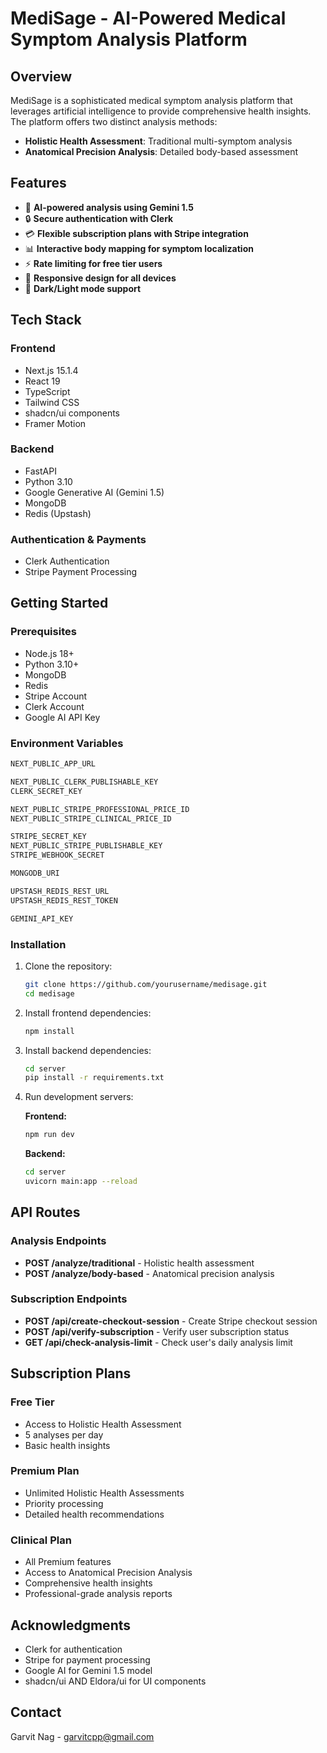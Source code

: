 # MediSage - AI-Powered Medical Symptom Analysis Platform

## Overview

MediSage is a sophisticated medical symptom analysis platform that leverages artificial intelligence to provide comprehensive health insights. The platform offers two distinct analysis methods:

- **Holistic Health Assessment**: Traditional multi-symptom analysis
- **Anatomical Precision Analysis**: Detailed body-based assessment

## Features

- 🤖 **AI-powered analysis using Gemini 1.5**
- 🔒 **Secure authentication with Clerk**
- 💳 **Flexible subscription plans with Stripe integration**
- 📊 **Interactive body mapping for symptom localization**
- ⚡ **Rate limiting for free tier users**
- 📱 **Responsive design for all devices**
- 🌙 **Dark/Light mode support**

## Tech Stack

### Frontend
- Next.js 15.1.4
- React 19
- TypeScript
- Tailwind CSS
- shadcn/ui components
- Framer Motion

### Backend
- FastAPI
- Python 3.10
- Google Generative AI (Gemini 1.5)
- MongoDB
- Redis (Upstash)

### Authentication & Payments
- Clerk Authentication
- Stripe Payment Processing


## Getting Started

### Prerequisites

- Node.js 18+
- Python 3.10+
- MongoDB
- Redis
- Stripe Account
- Clerk Account
- Google AI API Key

### Environment Variables
```bash
NEXT_PUBLIC_APP_URL

NEXT_PUBLIC_CLERK_PUBLISHABLE_KEY
CLERK_SECRET_KEY

NEXT_PUBLIC_STRIPE_PROFESSIONAL_PRICE_ID
NEXT_PUBLIC_STRIPE_CLINICAL_PRICE_ID

STRIPE_SECRET_KEY
NEXT_PUBLIC_STRIPE_PUBLISHABLE_KEY
STRIPE_WEBHOOK_SECRET

MONGODB_URI

UPSTASH_REDIS_REST_URL
UPSTASH_REDIS_REST_TOKEN

GEMINI_API_KEY
```

### Installation

1. Clone the repository:

    ```bash
    git clone https://github.com/yourusername/medisage.git
    cd medisage
    ```

2. Install frontend dependencies:

    ```bash
    npm install
    ```

3. Install backend dependencies:

    ```bash
    cd server
    pip install -r requirements.txt
    ```

4. Run development servers:

    **Frontend:**

    ```bash
    npm run dev
    ```

    **Backend:**

    ```bash
    cd server
    uvicorn main:app --reload
    ```

## API Routes

### Analysis Endpoints
- **POST /analyze/traditional** - Holistic health assessment
- **POST /analyze/body-based** - Anatomical precision analysis

### Subscription Endpoints
- **POST /api/create-checkout-session** - Create Stripe checkout session
- **POST /api/verify-subscription** - Verify user subscription status
- **GET /api/check-analysis-limit** - Check user's daily analysis limit

## Subscription Plans

### Free Tier
- Access to Holistic Health Assessment
- 5 analyses per day
- Basic health insights

### Premium Plan
- Unlimited Holistic Health Assessments
- Priority processing
- Detailed health recommendations

### Clinical Plan
- All Premium features
- Access to Anatomical Precision Analysis
- Comprehensive health insights
- Professional-grade analysis reports

## Acknowledgments

- Clerk for authentication
- Stripe for payment processing
- Google AI for Gemini 1.5 model
- shadcn/ui AND Eldora/ui for UI components

## Contact

Garvit Nag - garvitcpp@gmail.com



